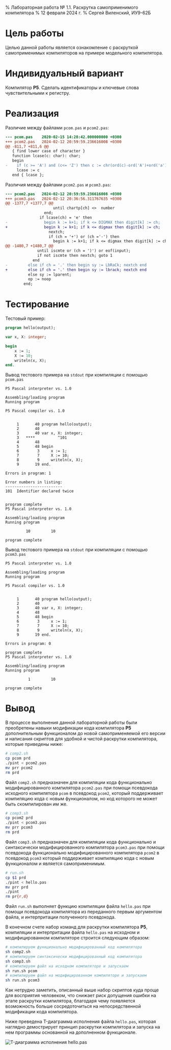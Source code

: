 % Лабораторная работа № 1.1. Раскрутка самоприменимого компилятора
% 12 февраля 2024 г.
% Сергей Виленский, ИУ9-62Б

# Цель работы
Целью данной работы является ознакомление
с раскруткой самоприменимых компиляторов
на примере модельного компилятора.


# Индивидуальный вариант
Компилятор **P5**. Сделать идентификаторы и
ключевые слова чувствительными к регистру.


# Реализация

Различие между файлами `pcom.pas` и `pcom2.pas`:

```diff
--- pcom.pas	2020-02-15 14:28:42.000000000 +0300
+++ pcom2.pas	2024-02-12 20:59:59.236616008 +0300
@@ -811,7 +811,6 @@
   { find lower case of character }
   function lcase(c: char): char;
   begin
-    if (c >= 'A') and (c<= 'Z') then c := chr(ord(c)-ord('A')+ord('a'));
     lcase := c
   end { lcase };
```


Различия между файлами `pcom2.pas` и `pcom3.pas`:

```diff
--- pcom2.pas	2024-02-12 20:59:59.236616008 +0300
+++ pcom3.pas	2024-02-12 20:36:56.311767635 +0300
@@ -1377,7 +1377,7 @@
                     until chartp[ch] <>  number
                 end;
               if lcase(ch) = 'e' then
-                begin k := k+1; if k <= DIGMAX then digit[k] := ch;
+                begin k := k+1; if k <= digmax then digit[k] := ch;
                   nextch;
                   if (ch = '+') or (ch ='-') then
                     begin k := k+1; if k <= digmax then digit[k] := ch;
@@ -1480,7 +1480,7 @@
              until iscmte or (ch = ')') or eof(input);
              if not iscmte then nextch; goto 1
            end
-         else if ch = '.' then begin sy := LbRaCk; nextch end
+         else if ch = '.' then begin sy := lbrack; nextch end
          else sy := lparent;
          op := noop
        end;
```

# Тестирование

Тестовый пример:

```pascal
program hello(output);

var x, X: integer;

begin
    x := 1;
    X := 10;
    writeln(x, X);
end.
```


Вывод тестового примера на `stdout` при компиляции с
помощью `pcom.pas`

```
P5 Pascal interpreter vs. 1.0

Assembling/loading program
Running program

P5 Pascal compiler vs. 1.0


     1       40 program hello(output);
     2       40
     3       40 var x, X: integer;
     3   ****          ^101
     4       48
     5       48 begin
     6        3     x := 1;
     7        7     X := 10;
     8        9     writeln(x, X);
     9       19 end.

Errors in program: 1

Error numbers in listing:
-------------------------
101  Identifier declared twice


program complete
P5 Pascal interpreter vs. 1.0

Assembling/loading program
Running program

         10         10

program complete
```


Вывод тестового примера на `stdout` при компиляции с
помощью `pcom3.pas`

```
P5 Pascal interpreter vs. 1.0

Assembling/loading program
Running program

P5 Pascal compiler vs. 1.0


     1       40 program hello(output);
     2       40
     3       40 var x, X: integer;
     4       48
     5       48 begin
     6        3     x := 1;
     7        7     X := 10;
     8        9     writeln(x, X);
     9       19 end.

Errors in program: 0

program complete
P5 Pascal interpreter vs. 1.0

Assembling/loading program
Running program

          1         10

program complete
```

# Вывод
В процессе выполнения данной лабораторной работы
были преобретены навыки модификации кода компилятора **P5**
дополнительным функционалом до новой самоприменяемой его
версии и написания скриптов для удобной и чистой раскрутки
компилятора, которые приведены ниже:

```bash
# comp2.sh
cp pcom prd
./pint < pcom2.pas
mv prr pcom2
rm prd
```
Файл `comp2.sh` предназначен для компиляции кода
функционально модифицированного компилятора `pcom2.pas` при
помощи псевдокода исходного компилятора `pcom` в псевдокод
`pcom2`, который поддерживает компиляцию кода с новым
функционалом, но код которого не может быть скомпилирован им
же.

```bash
# comp3.sh
cp pcom2 prd
./pint < pcom3.pas
mv prr pcom3
rm prd
```
Файл `comp3.sh` предназначен для компиляции кода
функционально и синтаксически модифицированного компилятора
`pcom3.pas` при помощи псевдокода функционально
модифицированного компилятора `pcom2` в псевдокод `pcom3`
который поддерживает компиляцию кода с новым
функционалом и является самоприменимым.

```bash
# run.sh
cp $1 prd
./pint < hello.pas
mv prr prd
./pint
rm pr{r,d}
```
Файл `run.sh` выполняет функцию компиляции файла
`hello.pas` при помощи псевдокода компилятора из
переданного первым аргументом файла, и интерпритации
полученного псевдокода.

В конечном счете набор команд для раскрутки компилятора
**P5**, компиляции и интерпритации файла `hello.pas` на
исходном и модифицированном компиляторе строится следующим
образом:
```bash
# компилируем функционально модифицированный код компилятора
sh comp2.sh
# компилируем синтаксически модифицированный код компилятора
sh comp3.sh
# компилируем файл на исходном компиляторе и запускаем
sh run.sh pcom
# компилируем файл на модифицированном компиляторе и запускаем
sh run.sh pcom3
```

Как нетрудно заметить, описанный выше набор скриптов
куда проще для восприятия человеком, что снижает риск
допущения ошибки на этапе раскрутки компилятора,
благодаря чему появляется возможность больше
сосредоточиться на непосредственной модификации
кода компилятора.


Ниже преведена T-диаграмма исполнения файла `hello.pas`,
которая наглядно демострирует принцип раскрутки компилятора
и запуска на нем программы основанной на дополненном функционале.

![T-диаграмма исполнения `hello.pas`](https://github.com/AngelicHedgehog/BMSTU-Designing-Compilers/assets/102258145/eb01bf0e-0226-4eee-83d8-8adee4e12753)
